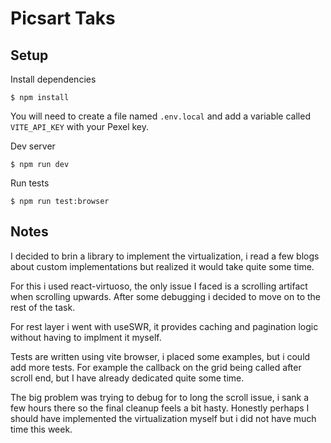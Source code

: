 # Picsart Taks

## Setup

Install dependencies

```
$ npm install
```
You will need to create a file named `.env.local` and add a variable called `VITE_API_KEY` with your Pexel key.

Dev server

```
$ npm run dev
```

Run tests

```
$ npm run test:browser
```

## Notes

I decided to brin a library to implement the virtualization, i read a few blogs about custom implementations but realized it would take quite some time.

For this i used react-virtuoso, the only issue I faced is a scrolling artifact when scrolling upwards. After some debugging i decided to move on to the rest of the task.

For rest layer i went with useSWR, it provides caching and pagination logic without having to implment it myself.

Tests are written using vite browser, i placed some examples, but i could add more tests. For example the callback on the grid being called after scroll end, but I have already dedicated quite some time.

The big problem was trying to debug for to long the scroll issue, i sank a few hours there so the final cleanup feels a bit hasty. Honestly perhaps I should have implemented the virtualization myself but i did not have much time this week.

